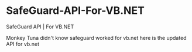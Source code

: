 # SafeGuard-API-For-VB.NET
SafeGuard API | For VB.NET

Monkey Tuna didn't know safeguard worked for vb.net 
here is the updated API for vb.net
